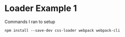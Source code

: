 # Loader Example 1

Commands I ran to setup

```npm install --save-dev css-loader webpack webpack-cli ```
